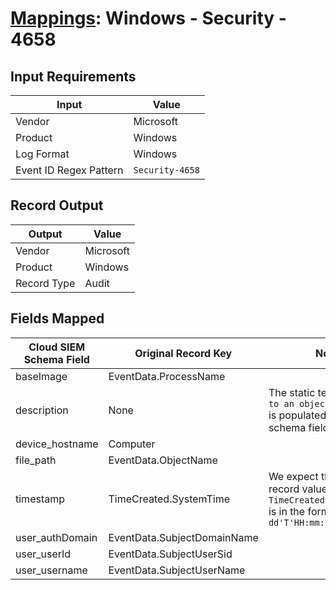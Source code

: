 # [Mappings](README.md): Windows - Security - 4658

## Input Requirements

|Input|Value|
|-----|-----|
|Vendor|Microsoft|
|Product|Windows|
|Log Format|Windows|
|Event ID Regex Pattern|`Security-4658`|

## Record Output

|Output|Value|
|------|-----|
|Vendor|Microsoft|
|Product|Windows|
|Record Type|Audit|

## Fields Mapped

|Cloud SIEM Schema Field|Original Record Key|Notes|
|-----------------------|-------------------|-----|
|baseImage|EventData.ProcessName||
|description|None|The static text `The handle to an object was closed.` is populated in this schema field.|
|device_hostname|Computer||
|file_path|EventData.ObjectName||
|timestamp|TimeCreated.SystemTime|We expect the orginal record value of `TimeCreated.SystemTime` is in the format `yyyy-MM-dd'T'HH:mm:ss.SSSSSSSSSZ`|
|user_authDomain|EventData.SubjectDomainName||
|user_userId|EventData.SubjectUserSid||
|user_username|EventData.SubjectUserName||


